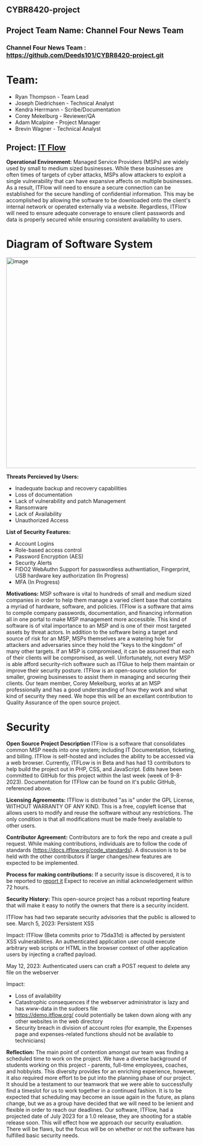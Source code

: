 ## CYBR8420-project

## Project Team Name: Channel Four News Team
### **Channel Four News Team : https://github.com/Deeds101/CYBR8420-project.git**


# Team: 
- Ryan Thompson - Team Lead
- Joseph Diedrichsen - Technical Analyst
- Kendra Herrmann - Scribe/Documentation
- Corey Mekelburg - Reviewer/QA
- Adam Mcalpine - Project Manager
- Brevin Wagner - Technical Analyst

## **Project: [IT Flow](https://github.com/itflow-org/itflow)**

**Operational Environment:** Managed Service Providers (MSPs) are widely used by small to medium sized businesses. While these businesses are often times of targets of cyber attacks, MSPs allow attackers to exploit a single vulnerability that can have expansive affects on multiple businesses.  As a result, ITFlow will need to ensure a secure connection can be established for the secure handling of confidential information.  This may be accomplished by allowing the software to be downloaded onto the client's internal network or operated externally via a website. Regardless, ITFlow will need to ensure adequate converage to ensure client passwords and data is properly secured while ensuring consistent availability to users. 

# **Diagram of Software System**
<img width="560" alt="image" src="https://github.com/Deeds101/CYBR8420-project/assets/87542247/818b8055-7ce7-4fb5-b9e1-4c08f86e6bcb">



**Threats Percieved by Users:**
* Inadequate backup and recovery capabilities
* Loss of documentation
* Lack of vulnerability and patch Management
* Ransomware
* Lack of Availability
* Unauthorized Access

**List of Security Features:**
* Account Logins
* Role-based access control
* Password Encryption (AES)
* Security Alerts
* FIDO2 WebAuthn Support for passwordless authwntiation, Fingerprint, USB hardware key authorization (In Progress)
* MFA (In Progress)

**Motivations:**  MSP software is vital to hundreds of small and medium sized companies in order to help them manage a varied client base that contains a myriad of hardware, software, and policies. ITFlow is a software that aims to compile company passwords, documentation, and financing information all in one portal to make MSP management more accessible. This kind of software is of vital importance to an MSP and is one of their most targeted assets by threat actors. In addition to the software being a target and source of risk for an MSP, MSPs themselves are a watering hole for attackers and adversaries since they hold the "keys to the kingdom" of many other targets. If an MSP is compromised, it can be assumed that each of their clients will be compromised, as well. Unfortunately, not every MSP is able afford security-rich software such as ITGlue to help them maintain or improve their security posture. ITFlow is an open-source solution for smaller, growing businesses to assist them in managing and securing their clients. Our team member, Corey Mekelburg, works at an MSP professionally and has a good understanding of how they work and what kind of security they need. We hope this will be an excellant contribution to Quality Assurance of the open source project.

# **Security** 


**Open Source Project Description**
ITFlow is a software that consolidates common MSP needs into one system; including IT Documentation, ticketing, and billing. ITFlow is self-hosted and includes the ability to be accessed via a web browser. Currently, ITFLow is in Beta and has had 13 contributors to help build the project out in PHP, CSS, and JavaScript. Edits have been committed to GitHub for this project within the last week (week of 9-8-2023). Documentation for ITFlow can be found on it's public GitHub, referenced above. 

**Licensing Agreements:**
ITFlow is distributed "as is" under the GPL License, WITHOUT WARRANTY OF ANY KIND.  This is a free, copyleft license that allows users to modify and reuse the software without any restrictions.  The only condition is that all modifications must be made freely available to other users.

**Contributor Agreement:**
Contributors are to fork the repo and create a pull request.  While making contributions, individuals are to follow the code of standards (https://docs.itflow.org/code_standards).  A discussion is to be held with the other contributors if larger changes/new features are expected to be implemented.

**Process for making contributions:**
If a security issue is discovered, it is to be reported to [report it](https://github.com/itflow-org/itflow/security/advisories/new)  Expect to receive an initial acknowledgement within 72 hours.

**Security History:** This open-source project has a robust reporting feature that will make it easy to notify the owners that there is a security incident.

ITFlow has had two separate security advisories that the public is allowed to see.
March 5, 2023: Persistent XSS 

Impact:
ITFlow (Beta commits prior to 75da31d) is affected by persistent XSS vulnerabilities.
An authenticated application user could execute arbitrary web scripts or HTML in the browser context of other application users by injecting a crafted payload.

May 12, 2023: Authenticated users can craft a POST request to delete any file on the webserver

Impact:
- Loss of availability
- Catastrophic consequences if the webserver administrator is lazy and has www-data in the sudoers file
- https://demo.itflow.org/ could potentially be taken down along with any other websites in the web directory
- Security breach in division of account roles (for example, the Expenses page and expenses-related functions should not be available to technicians)


**Reflection:**
The main point of contention amongst our team was finding a scheduled time to work on the project. We have a diverse background of students working on this project - parents, full-time employees, coaches, and hobbyists. This diversity provides for an enriching experience, however, it also required more effort to be put into the planning phase of our project. It should be a testament to our teamwork that we were able to successfully find a timeslot for us to work together in a continued fashion. It is to be expected that scheduling may become an issue again in the future, as plans change, but we as a group have decided that we will need to be lenient and flexible in order to reach our deadlines. Our software, ITFlow, had a projected date of July 2023 for a 1.0 release, they are shooting for a stable release soon. This will effect how we approach our security evaluation. There will be flaws, but the focus will be on whether or not the software has fulfilled basic security needs.


